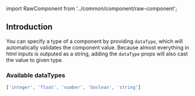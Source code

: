 import RawComponent from '../common/component/raw-component';

 ## Introduction

 You can specify a type of a component by providing `dataType`, which will automatically validates the component value.
Because almost everything in html inputs is outputed as a string, adding the `dataType` props will also cast the value to given type.

 ### Available dataTypes

 ```jsx
['integer', 'float', 'number', 'boolean', 'string']
```
<RawComponent source="data-types/data-types-example" />

